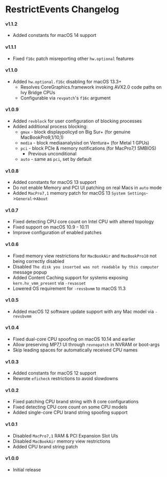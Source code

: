 RestrictEvents Changelog
========================
#### v1.1.2
- Added constants for macOS 14 support

#### v1.1.1
- Fixed `f16c` patch misreporting other `hw.optional` features

#### v1.1.0
- Added `hw.optional.f16c` disabling for macOS 13.3+
  - Resolves CoreGraphics.framework invoking AVX2.0 code paths on Ivy Bridge CPUs
  - Configurable via `revpatch`'s `f16c` argument

#### v1.0.9
- Added `revblock` for user configuration of blocking processes
- Added additional process blocking:
  - `gmux` - block displaypolicyd on Big Sur+ (for genuine MacBookPro9,1/10,1)
  - `media` - block mediaanalysisd on Ventura+ (for Metal 1 GPUs)
  - `pci` - block PCIe & memory notifications (for MacPro7,1 SMBIOS)
    - Previous unconditional
  - `auto` - same as `pci`, set by default

#### v1.0.8
- Added constants for macOS 13 support
- Do not enable Memory and PCI UI patching on real Macs in `auto` mode
- Added `MacPro7,1` memory patch for macOS 13 `System Settings`->`General`->`About`

#### v1.0.7
- Fixed detecting CPU core count on Intel CPU with altered topology
- Fixed support on macOS 10.9 - 10.11
- Improve configuration of enabled patches

#### v1.0.6
- Fixed memory view restrictions for `MacBookAir` and `MacBookPro10` not being correctly disabled
- Disabled `The disk you inserted was not readable by this computer` message popup
- Added Content Caching support for systems exposing `kern.hv_vmm_present` via `-revasset`
- Lowered OS requirement for `-revsbvmm` to macOS 11.3

#### v1.0.5
- Added macOS 12 software update support with any Mac model via `-revsbvmm`

#### v1.0.4
- Fixed dual-core CPU spoofing on macOS 10.14 and earlier
- Allow preserving MP7,1 UI through `revnopatch` in NVRAM or boot-args
- Skip leading spaces for automatically received CPU names

#### v1.0.3
- Added constants for macOS 12 support
- Rewrote `eficheck` restrictions to avoid slowdowns

#### v1.0.2
- Fixed patching CPU brand string with 8 core configurations
- Fixed detecting CPU core count on some CPU models
- Added single-core CPU brand string spoofing support

#### v1.0.1
- Disabled `MacPro7,1` RAM & PCI Expansion Slot UIs
- Disabled `MacBookAir` memory view restrictions
- Added CPU brand string patch

#### v1.0.0
- Initial release
